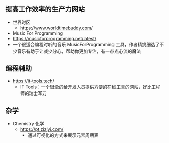 ## 提高工作效率的生产力网站

- 世界时区
  - <https://www.worldtimebuddy.com/>
 - Music For Programming
  - https://musicforprogramming.net/latest/
  - 一个很适合编程时听的音乐 MusicForProgramming 工具，作者精挑细选了不少音乐有助于让减少分心，帮助你更加专注，有一点点心流的魔法
 
## 编程辅助

- https://it-tools.tech/
  - IT Tools：一个很全的给开发人员提供方便的在线工具的网站，好比工程师的瑞士军刀
## 杂学

- Chemistry 化学
  - https://pt.ziziyi.com/
    - 通过可视化的方式来展示元素周期表
 
